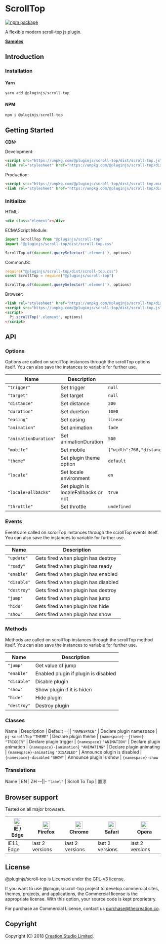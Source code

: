 # ScrollTop

[![npm package](https://img.shields.io/npm/v/@pluginjs/scroll-top.svg)](https://www.npmjs.com/package/@pluginjs/scroll-top)

A flexible modern scroll-top js plugin.

**[Samples](https://codesandbox.io/s/github/pluginjs/pluginjs/tree/master/modules/scrollTop/samples)**

## Introduction

### Installation

#### Yarn

```javascript
yarn add @pluginjs/scroll-top
```

#### NPM

```javascript
npm i @pluginjs/scroll-top
```

## Getting Started

**CDN:**

Development:

```html
<script src="https://unpkg.com/@pluginjs/scroll-top/dist/scroll-top.js"></script>
<link rel="stylesheet" href="https://unpkg.com/@pluginjs/scroll-top/dist/scroll-top.css">
```

Production:

```html
<script src="https://unpkg.com/@pluginjs/scroll-top/dist/scroll-top.min.js"></script>
<link rel="stylesheet" href="https://unpkg.com/@pluginjs/scroll-top/dist/scroll-top.min.css">
```

### Initialize

HTML:

```html
<div class="element"></div>
```

ECMAScript Module:

```javascript
import ScrollTop from "@pluginjs/scroll-top"
import "@pluginjs/scroll-top/dist/scroll-top.css"

ScrollTop.of(document.querySelector('.element'), options)
```

CommonJS:

```javascript
require("@pluginjs/scroll-top/dist/scroll-top.css")
const ScrollTop = require("@pluginjs/scroll-top")

ScrollTop.of(document.querySelector('.element'), options)
```

Browser:

```html
<link rel="stylesheet" href="https://unpkg.com/@pluginjs/scroll-top/dist/scroll-top.css">
<script src="https://unpkg.com/@pluginjs/scroll-top/dist/scroll-top.js"></script>
<script>
  Pj.scrollTop('.element', options)
</script>
```

## API

### Options

Options are called on scrollTop instances through the scrollTop options itself.
You can also save the instances to variable for further use.

Name | Description | Default
--|--|--
`"trigger"` | Set trigger | `null`
`"target"` | Set target | `null`
`"distance"` | Set distance | `200`
`"duration"` | Set duretion | `1000`
`"easing"` | Set easing | `linear`
`"animation"` | Set animation | `fade`
`"animationDuration"` | Set animationDuration | `500`
`"mobile"` | Set mobile | `{"width":768,"distance":100,"duration":1000,"easing":"easeInOutElastic","animation":"slide","animationDuration":200}`
`"theme"` | Set plugin theme option | `default`
`"locale"` | Set locale environment | `en`
`"localeFallbacks"` | Set plugin is localeFallbacks or not | `true`
`"throttle"` | Set throttle | `undefined`

### Events

Events are called on scrollTop instances through the scrollTop events itself.
You can also save the instances to variable for further use.

Name | Description
--|--
`"update"` | Gets fired when plugin has destroy
`"ready"` | Gets fired when plugin has ready
`"enable"` | Gets fired when plugin has enabled
`"disable"` | Gets fired when plugin has disabled
`"destroy"` | Gets fired when plugin has destroy
`"jump"` | Gets fired when plugin has jump
`"hide"` | Gets fired when plugin has hide
`"show"` | Gets fired when plugin has show

### Methods

Methods are called on scrollTop instances through the scrollTop method itself.
You can also save the instances to variable for further use.

Name | Description
--|--
`"jump"` | Get value of jump
`"enable"` | Enabled plugin if plugin is disabled
`"disable"` | Disable plugin
`"show"` | Show plugin if it is hiden
`"hide"` | Hide plugin
`"destroy"` | Destroy plugin

### Classes

Name | Description | Default
--||
`"NAMESPACE"` | Declare plugin namespace | `pj-scrollTop`
`"THEME"` | Declare plugin theme | `{namespace}--{theme}`
`"TRIGGER"` | Declare plugin trigger | `{namespace}`
`"ANIMATION"` | Declare plugin animation | `{namespace}-{animation}`
`"ANIMATING"` | Declare plugin animating | `{namespace}-animating`
`"DISABLED"` | Announce plugin is disabled | `{namespace}-disabled`
`"SHOW"` | Announce plugin is show | `{namespace}-show`

### Translations

Name | EN | ZH
--||-
`"label"` | Scroll To Top | 置顶

## Browser support

Tested on all major browsers.

| [<img src="https://raw.githubusercontent.com/alrra/browser-logos/master/src/edge/edge_48x48.png" alt="IE / Edge" width="24px" height="24px" />](http://godban.github.io/browsers-support-badges/)</br>IE / Edge | [<img src="https://raw.githubusercontent.com/alrra/browser-logos/master/src/firefox/firefox_48x48.png" alt="Firefox" width="24px" height="24px" />](http://godban.github.io/browsers-support-badges/)</br>Firefox | [<img src="https://raw.githubusercontent.com/alrra/browser-logos/master/src/chrome/chrome_48x48.png" alt="Chrome" width="24px" height="24px" />](http://godban.github.io/browsers-support-badges/)</br>Chrome | [<img src="https://raw.githubusercontent.com/alrra/browser-logos/master/src/safari/safari_48x48.png" alt="Safari" width="24px" height="24px" />](http://godban.github.io/browsers-support-badges/)</br>Safari | [<img src="https://raw.githubusercontent.com/alrra/browser-logos/master/src/opera/opera_48x48.png" alt="Opera" width="24px" height="24px" />](http://godban.github.io/browsers-support-badges/)</br>Opera |
| --------- | --------- | --------- | --------- | --------- |
| IE11, Edge| last 2 versions| last 2 versions| last 2 versions| last 2 versions|

## License

@pluginjs/scroll-top is Licensed under [the GPL-v3 license](LICENSE).

If you want to use @pluginjs/scroll-top project to develop commercial sites, themes, projects, and applications, the Commercial license is the appropriate license. With this option, your source code is kept proprietary.

For purchase an Commercial License, contact us purchase@thecreation.co.

## Copyright

Copyright (C) 2018 [Creation Studio Limited](creationstudio.com).